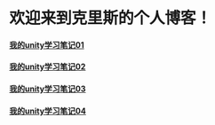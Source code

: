 # 欢迎来到克里斯的个人博客！
#### [我的unity学习笔记01](https://github.com/Criss404/criss404.github.io/blob/master/_posts/2022-04-19-unity_learn01.md)
#### [我的unity学习笔记02](https://github.com/Criss404/criss404.github.io/blob/master/_posts/2022-04-20-unity_learn02.md)
#### [我的unity学习笔记03](https://github.com/Criss404/criss404.github.io/blob/master/_posts/2022-04-23-unity_learn03.md)
#### [我的unity学习笔记04]()
